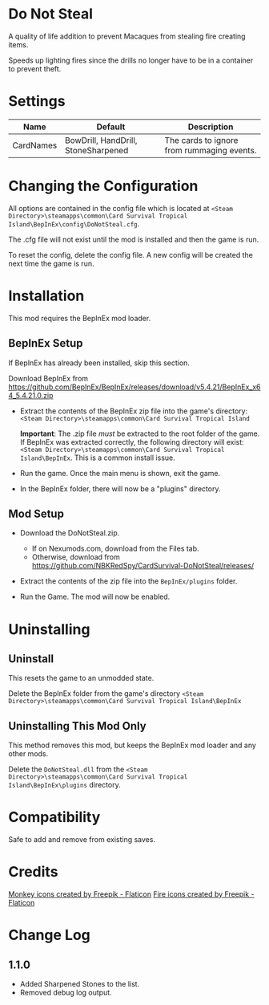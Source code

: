 # Do Not Steal
A quality of life addition to prevent Macaques from stealing fire creating items.

Speeds up lighting fires since the drills no longer have to be in a container to prevent theft.

# Settings
|Name|Default|Description|
|--|--|--|
|CardNames|BowDrill, HandDrill, StoneSharpened|The cards to ignore from rummaging events.|

# Changing the Configuration
All options are contained in the config file which is located at ```<Steam Directory>\steamapps\common\Card Survival Tropical Island\BepInEx\config\DoNotSteal.cfg```.

The .cfg file will not exist until the mod is installed and then the game is run.

To reset the config, delete the config file.  A new config will be created the next time the game is run.

# Installation 
This mod requires the BepInEx mod loader.

## BepInEx Setup
If BepInEx has already been installed, skip this section.

Download BepInEx from https://github.com/BepInEx/BepInEx/releases/download/v5.4.21/BepInEx_x64_5.4.21.0.zip

* Extract the contents of the BepInEx zip file into the game's directory:
```<Steam Directory>\steamapps\common\Card Survival Tropical Island```

    __Important__:  The .zip file *must* be extracted to the root folder of the game.  If BepInEx was extracted correctly, the following directory will exist: ```<Steam Directory>\steamapps\common\Card Survival Tropical Island\BepInEx```.  This is a common install issue.

* Run the game.  Once the main menu is shown, exit the game.
    
* In the BepInEx folder, there will now be a "plugins" directory.

## Mod Setup
* Download the DoNotSteal.zip.  
    * If on Nexumods.com, download from the Files tab.
    * Otherwise, download from https://github.com/NBKRedSpy/CardSurvival-DoNotSteal/releases/

* Extract the contents of the zip file into the ```BepInEx/plugins``` folder.

* Run the Game.  The mod will now be enabled.

# Uninstalling

## Uninstall
This resets the game to an unmodded state.

Delete the BepInEx folder from the game's directory
```<Steam Directory>\steamapps\common\Card Survival Tropical Island\BepInEx```

## Uninstalling This Mod Only

This method removes this mod, but keeps the BepInEx mod loader and any other mods.

Delete the ```DoNotSteal.dll``` from the ```<Steam Directory>\steamapps\common\Card Survival Tropical Island\BepInEx\plugins``` directory.

# Compatibility
Safe to add and remove from existing saves.

# Credits
<a href="https://www.flaticon.com/free-icons/monkey" title="monkey icons">Monkey icons created by Freepik - Flaticon</a>
<a href="https://www.flaticon.com/free-icons/fire" title="fire icons">Fire icons created by Freepik - Flaticon</a>

# Change Log
## 1.1.0
* Added Sharpened Stones to the list.
* Removed debug log output.
